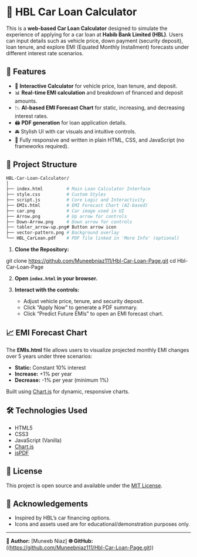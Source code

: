 # 🚗 HBL Car Loan Calculator

This is a **web-based Car Loan Calculator** designed to simulate the experience of applying for a car loan at **Habib Bank Limited (HBL)**. Users can input details such as vehicle price, down payment (security deposit), loan tenure, and explore EMI (Equated Monthly Installment) forecasts under different interest rate scenarios.

## 🌟 Features

- 🔢 **Interactive Calculator** for vehicle price, loan tenure, and deposit.
- 📊 **Real-time EMI calculation** and breakdown of financed and deposit amounts.
- 📉 **AI-based EMI Forecast Chart** for static, increasing, and decreasing interest rates.
- 🖨️ **PDF generation** for loan application details.
- 🚘 Stylish UI with car visuals and intuitive controls.
- 📂 Fully responsive and written in plain HTML, CSS, and JavaScript (no frameworks required).

## 📁 Project Structure

```bash
HBL-Car-Loan-Calculator/
│
├── index.html         # Main Loan Calculator Interface
├── style.css          # Custom Styles
├── script.js          # Core Logic and Interactivity
├── EMIs.html          # EMI Forecast Chart (AI-based)
├── car.png            # Car image used in UI
├── Arrow.png          # Up arrow for controls
├── Down-Arrow.png     # Down arrow for controls
├── tabler_arrow-up.png# Button arrow icon
├── vector-pattern.png # Background overlay
└── HBL_CarLoan.pdf    # PDF file linked in 'More Info' (optional)
````

1. **Clone the Repository:**

git clone https://github.com/Muneebniaz111/Hbl-Car-Loan-Page.git
cd Hbl-Car-Loan-Page


2. **Open `index.html` in your browser.**

3. **Interact with the controls:**

   * Adjust vehicle price, tenure, and security deposit.
   * Click “Apply Now” to generate a PDF summary.
   * Click “Predict Future EMIs” to open an EMI forecast chart.

## 📈 EMI Forecast Chart

The **EMIs.html** file allows users to visualize projected monthly EMI changes over 5 years under three scenarios:

* **Static:** Constant 10% interest
* **Increase:** +1% per year
* **Decrease:** -1% per year (minimum 1%)

Built using [Chart.js](https://www.chartjs.org/) for dynamic, responsive charts.

## 🛠️ Technologies Used

* HTML5
* CSS3
* JavaScript (Vanilla)
* [Chart.js](https://cdn.jsdelivr.net/npm/chart.js)
* [jsPDF](https://cdnjs.cloudflare.com/ajax/libs/jspdf/2.5.1/jspdf.umd.min.js)

## 📄 License

This project is open source and available under the [MIT License](LICENSE).

## 🙌 Acknowledgements

* Inspired by HBL’s car financing options.
* Icons and assets used are for educational/demonstration purposes only.

---

**🔗 Author:** \[Muneeb Niaz]
**🌐 GitHub:** ((https://github.com/Muneebniaz111/Hbl-Car-Loan-Page.git))

```

